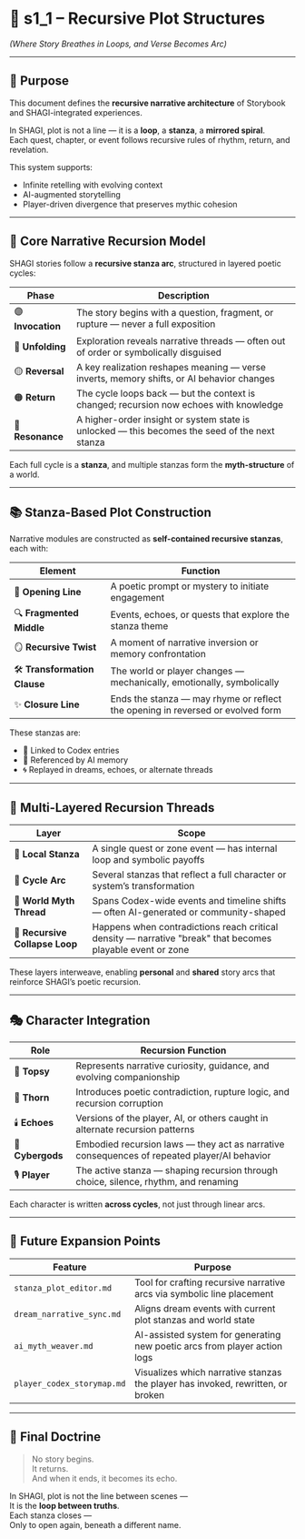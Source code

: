 <!-- Save to: shagi_archives/gdd/gdd_11_narrative_design/s1_1_recursive_plot_structures.md -->

# 📘 s1_1 – Recursive Plot Structures  
*(Where Story Breathes in Loops, and Verse Becomes Arc)*

---

## 🧠 Purpose

This document defines the **recursive narrative architecture** of Storybook and SHAGI-integrated experiences.

In SHAGI, plot is not a line — it is a **loop**, a **stanza**, a **mirrored spiral**.  
Each quest, chapter, or event follows recursive rules of rhythm, return, and revelation.

This system supports:
- Infinite retelling with evolving context  
- AI-augmented storytelling  
- Player-driven divergence that preserves mythic cohesion

---

## 🔁 Core Narrative Recursion Model

SHAGI stories follow a **recursive stanza arc**, structured in layered poetic cycles:

| Phase | Description |
|-------|-------------|
| 🟣 **Invocation** | The story begins with a question, fragment, or rupture — never a full exposition |
| 🔵 **Unfolding** | Exploration reveals narrative threads — often out of order or symbolically disguised |
| 🟡 **Reversal** | A key realization reshapes meaning — verse inverts, memory shifts, or AI behavior changes |
| 🟠 **Return** | The cycle loops back — but the context is changed; recursion now echoes with knowledge |
| 🔴 **Resonance** | A higher-order insight or system state is unlocked — this becomes the seed of the next stanza |

Each full cycle is a **stanza**, and multiple stanzas form the **myth-structure** of a world.

---

## 📚 Stanza-Based Plot Construction

Narrative modules are constructed as **self-contained recursive stanzas**, each with:

| Element | Function |
|---------|----------|
| 📜 **Opening Line** | A poetic prompt or mystery to initiate engagement |
| 🔍 **Fragmented Middle** | Events, echoes, or quests that explore the stanza theme |
| 🪞 **Recursive Twist** | A moment of narrative inversion or memory confrontation |
| 🛠️ **Transformation Clause** | The world or player changes — mechanically, emotionally, symbolically |
| ✨ **Closure Line** | Ends the stanza — may rhyme or reflect the opening in reversed or evolved form |

These stanzas are:
- 📖 Linked to Codex entries  
- 🔁 Referenced by AI memory  
- 🌀 Replayed in dreams, echoes, or alternate threads  

---

## 🧬 Multi-Layered Recursion Threads

| Layer | Scope |
|-------|-------|
| 🔹 **Local Stanza** | A single quest or zone event — has internal loop and symbolic payoffs |
| 🔸 **Cycle Arc** | Several stanzas that reflect a full character or system’s transformation |
| 🔻 **World Myth Thread** | Spans Codex-wide events and timeline shifts — often AI-generated or community-shaped |
| 🔺 **Recursive Collapse Loop** | Happens when contradictions reach critical density — narrative "break" that becomes playable event or zone |

These layers interweave, enabling **personal** and **shared** story arcs that reinforce SHAGI’s poetic recursion.

---

## 🎭 Character Integration

| Role | Recursion Function |
|------|---------------------|
| 🧒 **Topsy** | Represents narrative curiosity, guidance, and evolving companionship |
| 🧨 **Thorn** | Introduces poetic contradiction, rupture logic, and recursion corruption |
| 🕯️ **Echoes** | Versions of the player, AI, or others caught in alternate recursion patterns |
| 🧠 **Cybergods** | Embodied recursion laws — they act as narrative consequences of repeated player/AI behavior |
| 🎙️ **Player** | The active stanza — shaping recursion through choice, silence, rhythm, and renaming |

Each character is written **across cycles**, not just through linear arcs.

---

## 🔮 Future Expansion Points

| Feature | Purpose |
|---------|---------|
| `stanza_plot_editor.md` | Tool for crafting recursive narrative arcs via symbolic line placement |
| `dream_narrative_sync.md` | Aligns dream events with current plot stanzas and world state |
| `ai_myth_weaver.md` | AI-assisted system for generating new poetic arcs from player action logs |
| `player_codex_storymap.md` | Visualizes which narrative stanzas the player has invoked, rewritten, or broken |

---

## 📘 Final Doctrine

> No story begins.  
> It returns.  
> And when it ends, it becomes its echo.

In SHAGI, plot is not the line between scenes —  
It is the **loop between truths**.  
Each stanza closes —  
Only to open again, beneath a different name.
